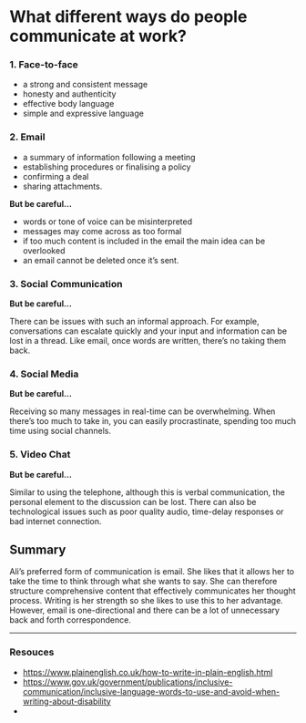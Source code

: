 

# What different ways do people communicate at work?

### 1. Face-to-face
- a strong and consistent message
- honesty and authenticity
- effective body language
- simple and expressive language

### 2. Email

- a summary of information following a meeting
- establishing procedures or finalising a policy
- confirming a deal
- sharing attachments.

**But be careful…**

- words or tone of voice can be misinterpreted
- messages may come across as too formal
- if too much content is included in the email the main idea can be overlooked
- an email cannot be deleted once it’s sent.

### 3. Social Communication

**But be careful…**

There can be issues with such an informal approach. For example, conversations can escalate quickly and your input and information can be lost in a thread. Like email, once words are written, there’s no taking them back.

### 4. Social Media

**But be careful…**

Receiving so many messages in real-time can be overwhelming. When there’s too much to take in, you can easily procrastinate, spending too much time using social channels.

### 5. Video Chat

**But be careful…**

Similar to using the telephone, although this is verbal communication, the personal element to the discussion can be lost. There can also be technological issues such as poor quality audio, time-delay responses or bad internet connection.


## Summary

Ali’s preferred form of communication is email. She likes that it allows her to take the time to think through what she wants to say. She can therefore structure comprehensive content that effectively communicates her thought process. Writing is her strength so she likes to use this to her advantage. However, email is one-directional and there can be a lot of unnecessary back and forth correspondence.

---
### Resouces

- https://www.plainenglish.co.uk/how-to-write-in-plain-english.html
- https://www.gov.uk/government/publications/inclusive-communication/inclusive-language-words-to-use-and-avoid-when-writing-about-disability
- 
